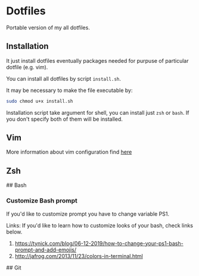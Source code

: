 # Dotfiles

Portable version of my all dotfiles.

## Installation

It just install dotfiles eventually packages needed for purpuse of particular dotfile (e.g. vim).

You can install all dotfiles by script `install.sh`.

It may be necessary to make the file executable by:

```sh
sudo chmod u+x install.sh
```

Installation script take argument for shell, you can install just `zsh` or `bash`. If you
don't specify both of them will be installed.

## Vim
More information about vim configuration find [here](.vim/README.md)

## Zsh

## Bash

### Customize Bash prompt

If you'd like to customize prompt you have to change variable PS1.

Links:
If you'd like to learn how to customize looks of your bash, check links below.

1. https://tynick.com/blog/06-12-2019/how-to-change-your-ps1-bash-prompt-and-add-emojis/
2. http://jafrog.com/2013/11/23/colors-in-terminal.html

## Git

